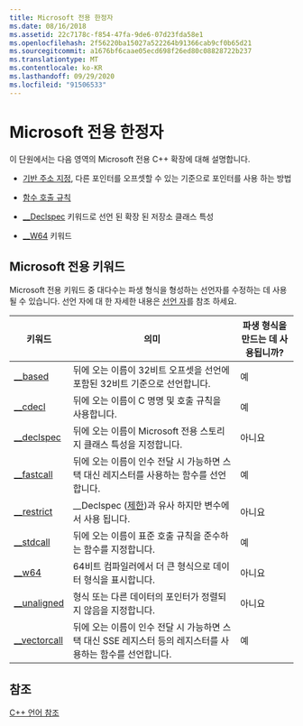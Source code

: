 ```yaml
---
title: Microsoft 전용 한정자
ms.date: 08/16/2018
ms.assetid: 22c7178c-f854-47fa-9de6-07d23fda58e1
ms.openlocfilehash: 2f56220ba15027a522264b91366cab9cf0b65d21
ms.sourcegitcommit: a1676bf6caae05ecd698f26ed80c08828722b237
ms.translationtype: MT
ms.contentlocale: ko-KR
ms.lasthandoff: 09/29/2020
ms.locfileid: "91506533"
---
```

# <a name="microsoft-specific-modifiers"></a>Microsoft 전용 한정자

이 단원에서는 다음 영역의 Microsoft 전용 C++ 확장에 대해 설명합니다.

- [기반 주소 지정](based-addressing.md), 다른 포인터를 오프셋할 수 있는 기준으로 포인터를 사용 하는 방법

- [함수 호출 규칙](calling-conventions.md)

- [__Declspec](declspec.md) 키워드로 선언 된 확장 된 저장소 클래스 특성

- [__W64](w64.md) 키워드

## <a name="microsoft-specific-keywords"></a>Microsoft 전용 키워드

Microsoft 전용 키워드 중 대다수는 파생 형식을 형성하는 선언자를 수정하는 데 사용될 수 있습니다. 선언 자에 대 한 자세한 내용은 [선언 자](./declarations-and-definitions-cpp.md)를 참조 하세요.

|키워드|의미|파생 형식을 만드는 데 사용됩니까?|
|-------------|-------------|---------------------------------|
|[__based](based-grammar.md)|뒤에 오는 이름이 32비트 오프셋을 선언에 포함된 32비트 기준으로 선언합니다.|예|
|[__cdecl](cdecl.md)|뒤에 오는 이름이 C 명명 및 호출 규칙을 사용합니다.|예|
|[__declspec](declspec.md)|뒤에 오는 이름이 Microsoft 전용 스토리지 클래스 특성을 지정합니다.|아니요|
|[__fastcall](fastcall.md)|뒤에 오는 이름이 인수 전달 시 가능하면 스택 대신 레지스터를 사용하는 함수를 선언합니다.|예|
|[__restrict](extension-restrict.md)|__Declspec ([제한](restrict.md))과 유사 하지만 변수에서 사용 됩니다.|아니요|
|[__stdcall](stdcall.md)|뒤에 오는 이름이 표준 호출 규칙을 준수하는 함수를 지정합니다.|예|
|[__w64](w64.md)|64비트 컴파일러에서 더 큰 형식으로 데이터 형식을 표시합니다.|아니요|
|[__unaligned](unaligned.md)|형식 또는 다른 데이터의 포인터가 정렬되지 않음을 지정합니다.|아니요|
|[__vectorcall](vectorcall.md)|뒤에 오는 이름이 인수 전달 시 가능하면 스택 대신 SSE 레지스터 등의 레지스터를 사용하는 함수를 선언합니다.|예|

## <a name="see-also"></a>참조

[C++ 언어 참조](cpp-language-reference.md)
